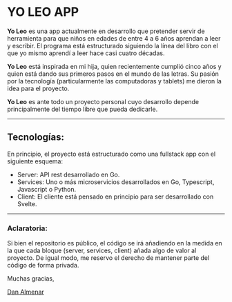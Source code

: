 # YO LEO APP
**Yo Leo** es una app actualmente en desarrollo que pretender servir de herramienta para que niños en edades de entre 4 a 6 años aprendan a leer y escribir. El programa está estructurado siguiendo la línea del libro con el que yo mismo aprendí a leer hace casi cuatro décadas.

**Yo Leo** está inspirada en mi hija, quien recientemente cumplió cinco años y quien está dando sus primeros pasos en el mundo de las letras. Su pasión por la tecnología (particularmente las computadoras y tablets) me dieron la idea para el proyecto.

**Yo Leo** es ante todo un proyecto personal cuyo desarrollo depende principalmente del tiempo libre que pueda dedicarle.

---

## Tecnologías:
En principio, el proyecto está estructurado como una fullstack app con el siguiente esquema:
- Server: API rest desarrollado en Go.
- Services: Uno o más microservicios desarrollados en Go, Typescript, Javascript o Python.
- Client: El cliente está pensado en principio para ser desarrollado con Svelte.

---

### Aclaratoria:
Si bien el repositorio es público, el código se irá añadiendo en la medida en la que cada bloque (server, services, client) añada algo de valor al proyecto. De igual modo, me reservo el derecho de mantener parte del código de forma privada.

Muchas gracias,

[Dan Almenar](https://danielalmenar.com)